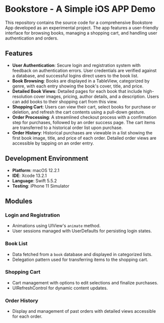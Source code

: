 # Bookstore - A Simple iOS APP Demo

This repository contains the source code for a comprehensive Bookstore App developed as an experimental project. The app features a user-friendly interface for browsing books, managing a shopping cart, and handling user authentication and orders.

## Features

- **User Authentication**: Secure login and registration system with feedback on authentication errors. User credentials are verified against a database, and successful logins direct users to the book list.
- **Book Browsing**: Books are displayed in a TableView, categorized by genre, with each entry showing the book's cover, title, and price.
- **Detailed Book Views**: Detailed pages for each book that include high-resolution cover images, pricing, author details, and a description. Users can add books to their shopping cart from this view.
- **Shopping Cart**: Users can view their cart, select books for purchase or deletion, and refresh the cart contents using a pull-down gesture.
- **Order Processing**: A streamlined checkout process with a confirmation step for purchases, followed by an order success page. The cart items are transferred to a historical order list upon purchase.
- **Order History**: Historical purchases are viewable in a list showing the first book image, title, and price of each order. Detailed order views are accessible by tapping on an order entry.

## Development Environment

- **Platform**: macOS 12.2.1
- **IDE**: Xcode 13.2.1
- **Language**: Swift 5.5.2
- **Testing**: iPhone 11 Simulator

## Modules

### Login and Registration
- Animations using UIView's `animate` method.
- User sessions managed with UserDefaults for persisting login states.

### Book List
- Data fetched from a `book` database and displayed in categorized lists.
- Delegation pattern used for transferring items to the shopping cart.

### Shopping Cart
- Cart management with options to edit selections and finalize purchases.
- UIRefreshControl for dynamic content updates.

### Order History
- Display and management of past orders with detailed views accessible for each order.

